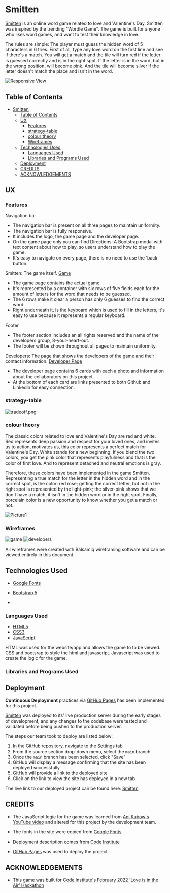 # Smitten

[Smitten](https://alissatroiano.github.io/8-your-heart-out/index.html) is an online word game related to love and Valentine's Day. Smitten was inspired by the trending "Wordle Game". The game is built for anyone who likes word games, and want to test their knowledge in love.

The rules are simple: The player must guess the hidden word of 5 characters in 6 tries. First of all, type any love word on the first line and see if there's a match. You will get a match and the tile will turn red if the letter is guessed correctly and is in the right spot. If the letter is in the word, but in the wrong position, will become pink.  And the tile will become silver if the letter doesn't match the place and isn't in the word.

![Responsive View](wireframes/responsive.png)

## Table of Contents

- [Smitten](#smitten)
  - [Table of Contents](#table-of-contents)
  - [UX](#ux)
    - [Features](#features)
    - [strategy-table](#strategy-table)
    - [colour theory](#colour-theory)
    - [Wireframes](#wireframes)
  - [Technologies Used](#technologies-used)
    - [Languages Used](#languages-used)
    - [Libraries and Programs Used](#libraries-and-programs-used)
  - [Deployment](#deployment)
  - [CREDITS](#credits)
  - [ACKNOWLEDGEMENTS](#acknowledgements)
 

## UX

### Features

Navigation bar
- The navigation bar is present on all three pages to maintain uniformity.
- The navigation bar is fully responsive. 
- It includes the logo, the game page and the developer page. 
- On the game page only you can find Directions: A Bootstrap modal with text content about how to play, so users understand how   to play the game.
- It's easy to navigate on every page, there is no need to use the 'back' button. 

Smitten: The game itself. [Game](https://alissatroiano.github.io/8-your-heart-out/)
- The game page contains the actual game. 
- It's represented by a container with six rows of five fields each for the amount
  of letters for the word that needs to be guessed. 
- The 6 rows make it clear a person has only 6 guesses to find the correct word.
- Right underneath it, is the keyboard which is used to fill in the letters, it's easy to use because it represents a regular keyboard.

Footer
- The footer section includes an all rights reserved and the name of the developers group, 8-your-heart-out. 
- The footer will be shown throughout all pages to maintain uniformity. 

Developers: The page that shows the developers of the game and their contact information. [Developer Page](https://alissatroiano.github.io/8-your-heart-out/developer-page.html)
- The developer page contains 6 cards with each a photo and information about the collaborators on this project.
- At the bottom of each card are links presented to both Github and Linkedin for easy connection. 

### strategy-table 
![tradeoff.png](wireframes/tradeoff.png)

### colour theory 
The classic colors related to love and Valentine's Day are red and white. Red represents deep passion and respect for your loved ones, and invites us to action, motivates us, this color represents a perfect match for Valentine's Day. White stands for a new beginning. If you blend the two colors, you get the pink color that represents playfulness and that is the color of first love. And to represent detached and neutral emotions is gray.
 
Therefore, these colors have been implemented in the game Smitten. Representing a true match for the letter in the hidden word and in the correct spot, is the color: red rose; getting the correct letter, but not in the right spot is represented by the light-pink; the silver-pink shows that we don't have a match, it isn't in the hidden word or in the right spot. Finally, porcelain color is a new opportunity to know whether you get a match or not. 

![Picture1](https://user-images.githubusercontent.com/95313496/155903778-58a8a2d2-0359-4ece-9753-bc0da5dad2ba.png)


### Wireframes
![game](wireframes/smitten.png)
![developers](wireframes/developers.png)

All wireframes were created with Balsamiq wireframing software and can be viewed entirely in this document.

## Technologies Used

- [Google Fonts](https://fonts.google.com/)
- [Bootstrap 5](https://getbootstrap.com/docs/5.1/)

- 
### Languages Used

- [HTML5](https://developer.mozilla.org/en-US/docs/Glossary/HTML5)
- [CSS3](https://developer.mozilla.org/en-US/docs/Web/CSS)
- [JavaScript](https://developer.mozilla.org/en-US/docs/Web/JavaScript)

HTML was used for the website/app and allows the game to to be viewed.
CSS and bootsrap to style the html and javascript.
Javascript was used to create the logic for the game.

### Libraries and Programs Used


## Deployment

**Continuous Deployment** practices via [GitHub Pages](https://pages.github.com/) has been implemented for this project. 

[Smitten](https://alissatroiano.github.io/8-your-heart-out/index.html) was deployed to its' live production server during the early stages of development, and any changes to the codebase were tested and validated before being pushed to the production server.

The steps our team took to deploy are listed below:

1. In the GitHub repository, navigate to the Settings tab
2. From the source section drop-down menu, select the `main` branch
3. Once the `main` branch has been selected, click "Save"
4. GitHub will display a message confirming that the site has been deployed successfully
5. GitHub will provide a link to the deployed site
6. Click on the link to view the site has deployed in a new tab

The live link to our deployed project can be found here: [Smitten](https://alissatroiano.github.io/8-your-heart-out/index.html)

## CREDITS

- The JavaScript logic for the game was learned from [Ani Kubow's YouTube video](https://www.youtube.com/watch?v=mpby4HiElek) and altered for this project by the development team.

- The fonts in the site were copied from [Google Fonts](https://fonts.google.com/)

- Deployment description comes from [Code Institute](https://github.com/Code-Institute-Solutions/readme-template)

- [GitHub Pages](https://pages.github.com/) was used to deploy the project.

## ACKNOWLEDGEMENTS

- This game was built for [Code Institute's February 2022 'Love is in the Air' Hackathon](https://hackathon.codeinstitute.net/hackathon/public/17/)
